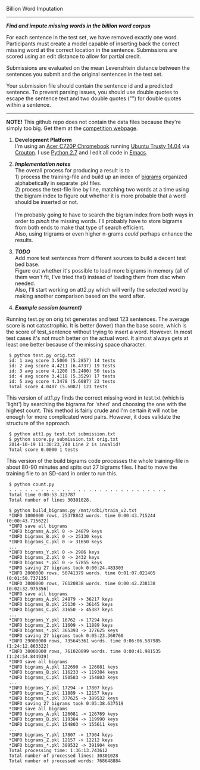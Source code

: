Billion Word Imputation

-----------------------------

_**Find and impute missing words in the billion word corpus**_

For each sentence in the test set, we have removed exactly one word. Participants must create a model capable of inserting back the correct missing word at the correct location in the sentence. Submissions are scored using an edit distance to allow for partial credit.

Submissions are evaluated on the mean Levenshtein distance between the sentences you submit and the original sentences in the test set.

Your submission file should contain the sentence id and a predicted sentence. To prevent parsing issues, you should use double quotes to escape the sentence text and two double quotes ("") for double quotes within a sentence.

-----------------------------

**NOTE!** This github repo does not contain the data files because they're simply too big. Get them at the [competition webpage](https://www.kaggle.com/c/billion-word-imputation).

1. **Development Platform**<br>
I'm using an [Acer C720P Chromebook](http://www.google.com/chrome/devices/acer-c720p-chromebook/) running [Ubuntu Trusty 14.04](http://releases.ubuntu.com/14.04/) via [Crouton](https://github.com/dnschneid/crouton). I use [Python 2.7](https://docs.python.org/2/) and I edit all code in [Emacs](http://www.gnu.org/software/emacs).

2. _**Implementation notes**_<br>
The overall process for producing a result is to<br>1) process the training-file and build up an index of [bigrams](http://en.wikipedia.org/wiki/Bigram) organized alphabetically in separate .pkl files.<br>2) process the test-file line by line, matching two words at a time using the bigram index to figure out whether it is more probable that a word should be inserted or not.<br><br>I'm probably going to have to search the bigram index from both ways in order to _pinch_ the missing words. I'll probably have to store bigrams from both ends to make that type of search efficient.<br>Also, using trigrams or even higher n-grams _could_ perhaps enhance the results.

3. _**TODO**_<br>
Add more test sentences from different sources to build a decent test bed base.<br>Figure out whether it's possible to load more bigrams in memory (all of them won't fit, I've tried that) instead of loading them from disc when needed.<br>Also, I'll start working on att2.py which will verify the selected word by making another comparison based on the word after.

4. _**Example session (current)**_

Running test.py on orig.txt generates and test 123 sentences. The average score is not catastrophic. It is better (lower) than the base score, which is the score of test_sentence without trying to insert a word. However. In most test cases it's not much better on the actual word. It almost always gets at least one better because of the missing space character.

     $ python test.py orig.txt 
     id: 1 avg score 3.5000 (5.2857) 14 tests
     id: 2 avg score 4.4211 (6.4737) 19 tests
     id: 3 avg score 4.1200 (5.2400) 50 tests
     id: 4 avg score 3.4118 (5.3529) 17 tests
     id: 5 avg score 4.3478 (5.6087) 23 tests
     Total score 4.0407 (5.6087) 123 tests

This version of att1.py finds the correct missing word in test.txt (which is 'light') by searching the bigrams for 'shed' and choosing the one with the highest count. This method is fairly crude and I'm certain it will not be enough for more complicated word pairs. However, it does validate the structure of the approach.

     $ python att1.py test.txt submission.txt
     $ python score.py submission.txt orig.txt 
     2014-10-19 11:30:23,740 Line 2 is invalid!
     Total score 0.0000 1 tests

This version of the build bigrams code processes the whole training-file in about 80-90 minutes and spits out 27 bigrams files. I had to move the training file to an SD-card in order to run this.

     $ python count.py 
     . . . . . . . . . . . . . . . . . . . . . . . . . . . . . .
     Total time 0:00:53.323787
     Total number of lines 30301028.

     $ python build_bigrams.py /mnt/sdb1/train_v2.txt 
     *INFO 1000000 rows, 25378842 words. time 0:00:43.715244 (0:00:43.715622)
     *INFO save all bigrams
     *INFO bigrams_A.pkl 0 -> 24879 keys
     *INFO bigrams_B.pkl 0 -> 25130 keys
     *INFO bigrams_C.pkl 0 -> 31650 keys
     ...
     *INFO bigrams_Y.pkl 0 -> 2986 keys
     *INFO bigrams_Z.pkl 0 -> 2432 keys
     *INFO bigrams_*.pkl 0 -> 57855 keys
     *INFO saving 27 bigrams took 0:00:24.483303
     *INFO 2000000 rows, 50741379 words. time 0:01:07.021405 (0:01:50.737135)
     *INFO 3000000 rows, 76120838 words. time 0:00:42.238138 (0:02:32.975356)
     *INFO save all bigrams
     *INFO bigrams_A.pkl 24879 -> 36217 keys
     *INFO bigrams_B.pkl 25130 -> 36145 keys
     *INFO bigrams_C.pkl 31650 -> 45387 keys
     ...
     *INFO bigrams_Y.pkl 16762 -> 17294 keys
     *INFO bigrams_Z.pkl 11609 -> 11889 keys
     *INFO bigrams_*.pkl 365393 -> 377625 keys
     *INFO saving 27 bigrams took 0:05:23.360760
     *INFO 29000000 rows, 735645361 words. time 0:06:06.587985 (1:24:12.863322)
     *INFO 30000000 rows, 761020899 words. time 0:00:41.981535 (1:24:54.844939)
     *INFO save all bigrams
     *INFO bigrams_A.pkl 122690 -> 126081 keys
     *INFO bigrams_B.pkl 116233 -> 119384 keys
     *INFO bigrams_C.pkl 150583 -> 154803 keys
     ...
     *INFO bigrams_Y.pkl 17294 -> 17807 keys
     *INFO bigrams_Z.pkl 11889 -> 12157 keys
     *INFO bigrams_*.pkl 377625 -> 389532 keys
     *INFO saving 27 bigrams took 0:05:38.637519
     *INFO save all bigrams
     *INFO bigrams_A.pkl 126081 -> 126769 keys
     *INFO bigrams_B.pkl 119384 -> 119990 keys
     *INFO bigrams_C.pkl 154803 -> 155611 keys
     ...
     *INFO bigrams_Y.pkl 17807 -> 17904 keys
     *INFO bigrams_Z.pkl 12157 -> 12212 keys
     *INFO bigrams_*.pkl 389532 -> 391904 keys
     Total processing time: 1:36:13.743612
     Total number of processed lines: 30301028
     Total number of processed words: 768648884
